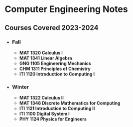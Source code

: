 # Computer Engineering Notes
## Courses Covered 2023-2024
  - ### Fall
      - **MAT 1320 Calculus I**
      - **MAT 1341 Linear Algebra**
      - **GNG 1105 Engineering Mechanics**
      - **CHM 1311 Principles of Chemistry**
      - **ITI 1120 Introduction to Computing I**
  - ### Winter
      - **MAT 1322 Calculus II**
      - **MAT 1348 Discrete Mathematics for Computing**
      - **ITI 1121 Introduction to Computing II**
      - **ITI 1100 Digital System I**
      - **PHY 1124 Physics for Engineers**
